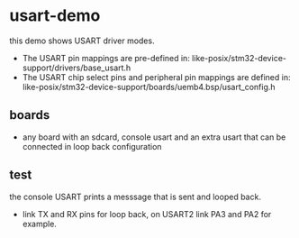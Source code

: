 usart-demo
========

this demo shows USART  driver modes.

- The USART pin mappings are pre-defined in: 
	like-posix/stm32-device-support/drivers/base_usart.h
- The USART chip select pins and peripheral pin mappings are defined in: 
	like-posix/stm32-device-support/boards/uemb4.bsp/usart_config.h


boards
------

 - any board with an sdcard, console usart and an extra usart that can be connected in loop back configuration

test
----

 the console USART prints a messsage that is sent and looped back.

- link TX and RX pins for loop back, on USART2 link PA3 and PA2 for example.

